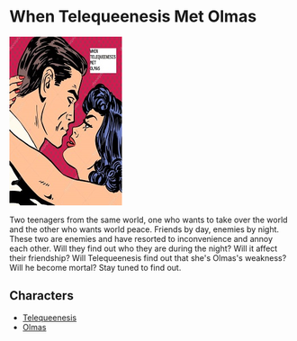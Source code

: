 # When Telequeenesis Met Olmas

![poster](./../Images/wtmo.jpg)


Two teenagers from the same world, one who wants to take over the world and the other who wants world peace.
Friends by day, enemies by night. These two are enemies and have resorted to inconvenience and annoy each other.
Will they find out who they are during the night? Will it affect their friendship?
Will Telequeenesis find out that she's Olmas's weakness?
Will he become mortal?
Stay tuned to find out.
## Characters

- [Telequeenesis](./../Cast/Heroes/Telequeenesis.md)
- [Olmas](./../Cast/Villains/Olmas.md)